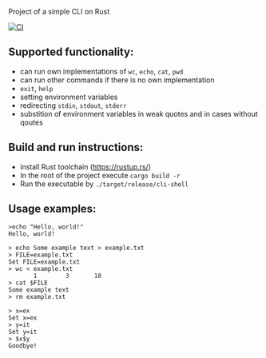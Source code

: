 Project of a simple CLI on Rust

[![CI](https://github.com/fatalem0/MHS-Software-Design-25/actions/workflows/rust.yml/badge.svg?branch=task%2Fhw2)](https://github.com/fatalem0/MHS-Software-Design-25/actions/workflows/rust.yml)

## Supported functionality:
- can run own implementations of `wc`, `echo`, `cat`, `pwd`
- can run other commands if there is no own implementation
- `exit`, `help`
- setting environment variables
- redirecting `stdin`, `stdout`, `stderr`
- substition of environment variables in weak quotes and in cases without qoutes

## Build and run instructions:
- install Rust toolchain (https://rustup.rs/)
- In the root of the project execute `cargo build -r`
- Run the executable by `./target/release/cli-shell`

## Usage examples:
```
>echo "Hello, world!"
Hello, world!
```

```
> echo Some example text > example.txt
> FILE=example.txt
Set FILE=example.txt
> wc < example.txt
       1        3       18
> cat $FILE
Some example text
> rm example.txt
```

```
> x=ex
Set x=ex
> y=it
Set y=it
> $x$y
Goodbye!
```
